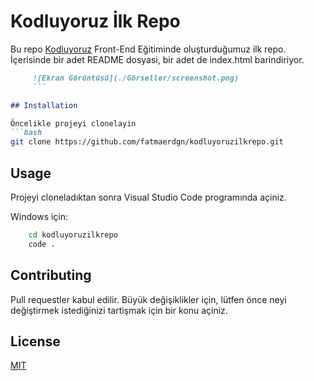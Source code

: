 # Kodluyoruz İlk Repo

Bu repo [Kodluyoruz](https://www.kodluyoruz.org/) Front-End Eğitiminde oluşturduğumuz ilk repo. İçerisinde bir adet README dosyasi, bir adet de index.html barindiriyor.

``` markdown
     ![Ekran Görüntüsü](./Görseller/screenshot.png)
     ```

## Installation

Öncelikle projeyi clonelayin
```bash
git clone https://github.com/fatmaerdgn/kodluyoruzilkrepo.git
```

## Usage

Projeyi cloneladıktan sonra Visual Studio Code programında açiniz.

Windows için:
```bash
    cd kodluyoruzilkrepo
    code .
```

## Contributing
Pull requestler kabul edilir. Büyük değişiklikler için, lütfen önce neyi değiştirmek istediğinizi tartişmak için bir konu açiniz.

## License
[MIT](https://choosealicense.com/licenses/mit/)